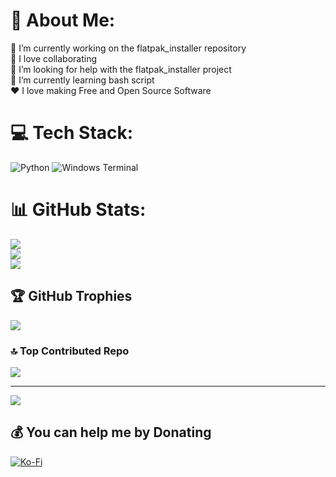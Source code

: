 # 💫 About Me:
🔭 I’m currently working on the flatpak_installer repository<br>👯 I love collaborating<br>🤝 I’m looking for help with the flatpak_installer project<br>🌱 I’m currently learning bash script<br>❤️ I love making Free and Open Source Software


# 💻 Tech Stack:
![Python](https://img.shields.io/badge/python-3670A0?style=for-the-badge&logo=python&logoColor=ffdd54) ![Windows Terminal](https://img.shields.io/badge/Windows%20Terminal-%234D4D4D.svg?style=for-the-badge&logo=windows-terminal&logoColor=white)
# 📊 GitHub Stats:
![](https://github-readme-stats.vercel.app/api?username=lobosro&theme=dark&hide_border=false&include_all_commits=true&count_private=false)<br/>
![](https://github-readme-streak-stats.herokuapp.com/?user=lobosro&theme=dark&hide_border=false)<br/>
![](https://github-readme-stats.vercel.app/api/top-langs/?username=lobosro&theme=dark&hide_border=false&include_all_commits=true&count_private=false&layout=compact)

## 🏆 GitHub Trophies
![](https://github-profile-trophy.vercel.app/?username=lobosro&theme=radical&no-frame=false&no-bg=true&margin-w=4)

### 🔝 Top Contributed Repo
![](https://github-contributor-stats.vercel.app/api?username=lobosro&limit=5&theme=dark&combine_all_yearly_contributions=true)

---
[![](https://visitcount.itsvg.in/api?id=lobosro&icon=0&color=0)](https://visitcount.itsvg.in)

  ## 💰 You can help me by Donating
  [![Ko-Fi](https://img.shields.io/badge/Ko--fi-F16061?style=for-the-badge&logo=ko-fi&logoColor=white)](https://ko-fi.com/lobosro) 

  
<!-- Proudly created with GPRM ( https://gprm.itsvg.in ) -->